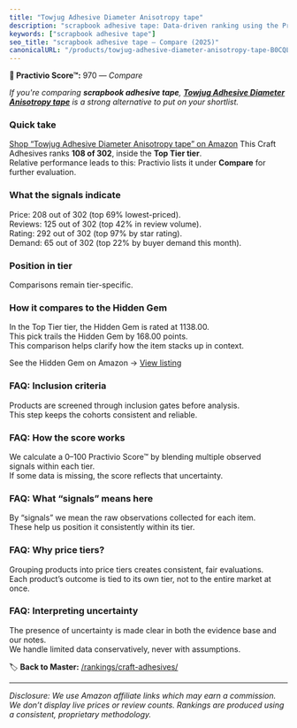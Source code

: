 ```yaml
---
title: "Towjug Adhesive Diameter Anisotropy tape"
description: "scrapbook adhesive tape: Data-driven ranking using the Practivio Score™. Positioned by quality, value, demand, findability, momentum."
keywords: ["scrapbook adhesive tape"]
seo_title: "scrapbook adhesive tape — Compare (2025)"
canonicalURL: "/products/towjug-adhesive-diameter-anisotropy-tape-B0CQLKP7C4/"
---
```


**🛒 Practivio Score™:** 970 — _Compare_


*If you're comparing **scrapbook adhesive tape**, **[Towjug Adhesive Diameter Anisotropy tape](https://www.amazon.com/dp/B0CQLKP7C4?tag=practivio-20)** is a strong alternative to put on your shortlist.*
### Quick take
[Shop “Towjug Adhesive Diameter Anisotropy tape” on Amazon](https://www.amazon.com/dp/B0CQLKP7C4?tag=practivio-20)
This Craft Adhesives ranks **108 of 302**, inside the **Top Tier tier**.  
Relative performance leads to this: Practivio lists it under **Compare** for further evaluation.

### What the signals indicate
Price: 208 out of 302 (top 69% lowest-priced).  
Reviews: 125 out of 302 (top 42% in review volume).  
Rating: 292 out of 302 (top 97% by star rating).  
Demand: 65 out of 302 (top 22% by buyer demand this month).

### Position in tier
Comparisons remain tier-specific.

### How it compares to the Hidden Gem
In the Top Tier tier, the Hidden Gem is rated at 1138.00.  
This pick trails the Hidden Gem by 168.00 points.  
This comparison helps clarify how the item stacks up in context.  

See the Hidden Gem on Amazon → [View listing](https://www.amazon.com/dp/B07K791YRP?tag=practivio-20)

### FAQ: Inclusion criteria
Products are screened through inclusion gates before analysis.  
This step keeps the cohorts consistent and reliable.

### FAQ: How the score works
We calculate a 0–100 Practivio Score™ by blending multiple observed signals within each tier.  
If some data is missing, the score reflects that uncertainty.

### FAQ: What “signals” means here
By “signals” we mean the raw observations collected for each item.  
These help us position it consistently within its tier.

### FAQ: Why price tiers?
Grouping products into price tiers creates consistent, fair evaluations.  
Each product’s outcome is tied to its own tier, not to the entire market at once.

### FAQ: Interpreting uncertainty
The presence of uncertainty is made clear in both the evidence base and our notes.  
We handle limited data conservatively, never with assumptions.

<!-- Missing template for Compare/CompareWithinPriceClass -->


🏷️ **Back to Master:** [/rankings/craft-adhesives/](/rankings/craft-adhesives/)

---
_Disclosure: We use Amazon affiliate links which may earn a commission. We don’t display live prices or review counts. Rankings are produced using a consistent, proprietary methodology._
